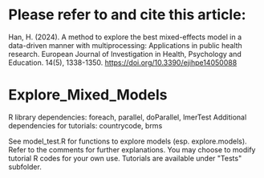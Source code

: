 # Please refer to and cite this article:
Han, H. (2024). A method to explore the best mixed-effects model in a data-driven manner with multiprocessing: Applications in public health research. European Journal of Investigation in Health, Psychology and Education. 14(5), 1338-1350. https://doi.org/10.3390/ejihpe14050088

# Explore_Mixed_Models
R library dependencies: foreach, parallel, doParallel, lmerTest
Additional dependencies for tutorials: countrycode, brms

See model_test.R for functions to explore models (esp. explore.models). Refer to the comments for further explanations.
You may choose to modify tutorial R codes for your own use. Tutorials are available under "Tests" subfolder.
